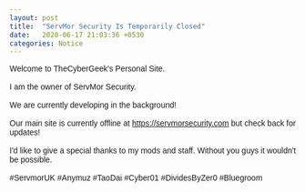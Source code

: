 ```yaml
---
layout: post
title:  "ServMor Security Is Temporarily Closed"
date:   2020-06-17 21:03:36 +0530
categories: Notice
---
```

<p style="font-family:arial;">Welcome to TheCyberGeek's Personal Site.<br><br>
I am the owner of ServMor Security. <br><br>
We are currently developing in the background!<br><br>
Our main site is currently offline at <a href="https://servmorsecurity.com">https://servmorsecurity.com</a> but check back for updates!<br><br>
I'd like to give a special thanks to my mods and staff. Without you guys it wouldn't be possible.<br><br>
#ServmorUK #Anymuz #TaoDai #Cyber01 #DividesByZer0 #Bluegroom</p>
